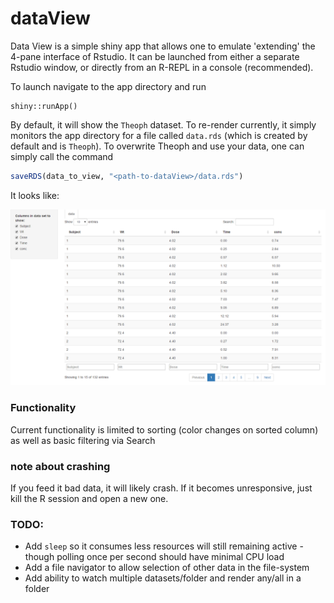 dataView
==================

Data View is a simple shiny app that allows one to emulate 'extending' the 4-pane interface of Rstudio. It can be launched from either a separate Rstudio window, or directly from an R-REPL in a console (recommended).

To launch navigate to the app directory and run

```
shiny::runApp()
```


By default, it will show the `Theoph` dataset. To re-render currently, it simply monitors the app directory
for a file called `data.rds` (which is created by default and is `Theoph`). To overwrite Theoph and use your data, one can simply call the command

```r
saveRDS(data_to_view, "<path-to-dataView>/data.rds")
```

It looks like:

![example-image](assets/example-view.png)


### Functionality

Current functionality is limited to sorting (color changes on sorted column) as well as basic filtering via Search


### note about crashing

If you feed it bad data, it will likely crash. If it becomes unresponsive, just kill the R session and open a new one.

### TODO:

* Add `sleep` so it consumes less resources will still remaining active - though polling once per second should have minimal CPU load
* Add a file navigator to allow selection of other data in the file-system
* Add ability to watch multiple datasets/folder and render any/all in a folder

